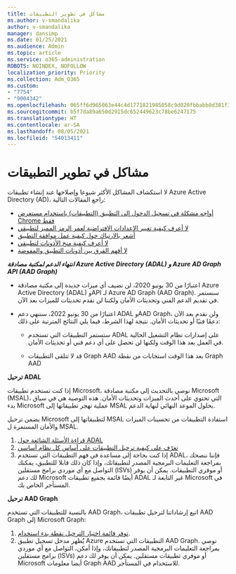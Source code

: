 ```yaml
---
title: مشاكل في تطوير التطبيقات
ms.author: v-smandalika
author: v-smandalika
manager: dansimp
ms.date: 01/25/2021
ms.audience: Admin
ms.topic: article
ms.service: o365-administration
ROBOTS: NOINDEX, NOFOLLOW
localization_priority: Priority
ms.collection: Adm_O365
ms.custom:
- "7754"
- "9004342"
ms.openlocfilehash: 065ff6d965063e44c4d1771821985058c9d020fbbabb0d381f30b6a11132c4ee
ms.sourcegitcommit: b5f7da89a650d2915dc652449623c78be6247175
ms.translationtype: HT
ms.contentlocale: ar-SA
ms.lasthandoff: 08/05/2021
ms.locfileid: "54013411"
---
```

# <a name="issues-developing-applications"></a>مشاكل في تطوير التطبيقات

لا استكشاف المشاكل الأكثر شيوعا وإصلاحها عند إنشاء تطبيقات Azure Active Directory (AD)، راجع المقالات التالية:

- [أواجه مشكلة في تسجيل الدخول إلى التطبيق (التطبيقات) باستخدام مستعرض Chrome فقط](https://docs.microsoft.com/office365/troubleshoot/miscellaneous/chrome-behavior-affects-applications) 
- [لا أعرف كيفية تغيير الإعدادات الافتراضية لعمر الرمز المميز لتطبيقي](https://docs.microsoft.com/azure/active-directory/develop/registration-config-change-token-lifetime-how-to) 
- [أشعر بالارتباك حول كيفية عمل موافقة التطبيق](https://docs.microsoft.com/azure/active-directory/application-dev-consent-framework) 
- [لا أعرف كيفية منح الأذونات لتطبيقي](https://docs.microsoft.com/azure/active-directory/manage-apps/configure-user-consent) 
- [لا أفهم الفرق بين أذونات التطبيق والمفوضة](https://docs.microsoft.com/azure/active-directory/develop/delegated-and-app-perms)

***انتهاء الدعم لمكتبة مصادقة Azure Active Directory (ADAL) و Azure AD Graph API (AAD Graph)***

- اعتبارًا من 30 يونيو 2020، لن نضيف أي ميزات جديدة إلى مكتبة مصادقة Azure Active Directory (ADAL) وAPI لـ Azure AD Graph (AAD Graph). سنستمر في تقديم الدعم الفني وتحديثات الأمان ولكننا لن نقدم تحديثات للميزات بعد الآن.

- اعتبارًا من 30 يونيو 2022، سننهي دعم ADAL وAAD Graph، ولن نقدم بعد الآن دعمًا فنيًا أو تحديثات الأمان. نتيجة لهذا الشرط، فيما يلي النتائج المترتبة على ذلك:

    - ستستمر التطبيقات التي تستخدم ADAL على إصدارات نظام التشغيل الحالية في العمل بعد هذا الوقت ولكنها لن تحصل على أي دعم فني أو تحديثات الأمان.

    - قد لا تتلقى التطبيقات Graph AAD بعد هذا الوقت استجابات من نقطة Graph AAD

**ترحيل ADAL**

إذا كنت تستخدم تطبيقات Microsoft، نوصي بالتحديث إلى مكتبة مصادقة Microsoft (MSAL)، التي تحتوي على أحدث الميزات وتحديثات الأمان. هذه التوصية هي في سياق بدء Microsoft عملية تهجر تطبيقاتها إلى MSAL بحلول الموعد النهائي لنهاية الدعم. 

يضمن ترحيل Microsoft لتطبيقاتها إلى MSAL استفادة التطبيقات من تحسينات الميزات والأمان المستمرة ل MSAL.

1. [قراءة الأسئلة الشائعة حول ADAL](https://docs.microsoft.com/azure/active-directory/develop/msal-migration#frequently-asked-questions-faq) 
2. [تعرّف على كيفية ترحيل التطبيقات على أساس كل نظام أساسي](https://docs.microsoft.com/azure/active-directory/develop/msal-migration#frequently-asked-questions-faq) 
3. إذا كنت بحاجة إلى مساعدة في فهم التطبيقات التي تستخدم ADAL، فإننا ننصحك بمراجعة التعليمات البرمجية المصدر لتطبيقاتك، وإذا كان ذلك قابلا للتطبيق، يمكنك التواصل مع أي موردي برامج مستقلين (ISVs) أو موفري التطبيقات. يمكن أن يوفر لك دعم Microsoft أيضًا قائمة بجميع تطبيقات ADAL غير التابعة لـ Microsoft في المستأجر الخاص بك.

**ترحيل AAD Graph**

بالنسبة للتطبيقات التي تستخدم AAD Graph، اتبع إرشاداتنا لترحيل تطبيقات AAD Graph إلى Microsoft Graph:

1. [توفر قائمة اختيار الترحيل نقطة بدء استخدام](https://docs.microsoft.com/graph/migrate-azure-ad-graph-planning-checklist). 
2. يُُظهر مدخل تسجيل تطبيق Azure التطبيقات التي تستخدم AAD Graph. نوصي بمراجعة التعليمات البرمجية المصدر لتطبيقاتك، وإذا أمكن، التواصل مع أي موردي برامج مستقلين (ISVs) أو موفري تطبيقات مستقلين. يمكن أن يوفر لك دعم Microsoft أيضا معلومات Graph AAD للاستخدام في المستأجر.







